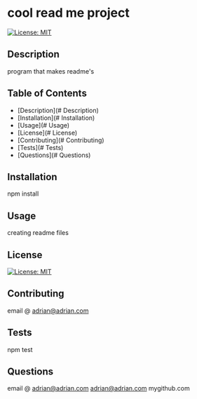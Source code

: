 
# cool read me project

[![License: MIT](https://img.shields.io/badge/License-MIT-yellow.svg)](https://opensource.org/licenses/MIT)

## Description
program that makes readme's

## Table of Contents
- [Description](# Description)
- [Installation](# Installation)
- [Usage](# Usage)
- [License](# License)
- [Contributing](# Contributing)
- [Tests](# Tests)
- [Questions](# Questions)

## Installation
npm install

## Usage
creating readme files

## License
[![License: MIT](https://img.shields.io/badge/License-MIT-yellow.svg)](https://opensource.org/licenses/MIT)

## Contributing
email @ adrian@adrian.com

## Tests
npm test

## Questions
email @ adrian@adrian.com adrian@adrian.com mygithub.com


